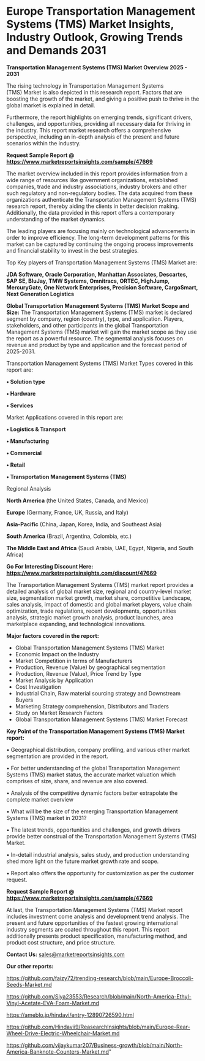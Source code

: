 # Europe Transportation Management Systems (TMS) Market Insights, Industry Outlook, Growing Trends and Demands 2031

<Strong> Transportation Management Systems (TMS) Market Overview 2025 - 2031</strong>

The rising technology in Transportation Management Systems (TMS) Market is also depicted in this research report. Factors that are boosting the growth of the market, and giving a positive push to thrive in the global market is explained in detail.

Furthermore, the report highlights on emerging trends, significant drivers, challenges, and opportunities, providing all necessary data for thriving in the industry. This report market research offers a comprehensive perspective, including an in-depth analysis of the present and future scenarios within the industry.

<strong>Request Sample Report @ <a href=https://www.marketreportsinsights.com/sample/47669>https://www.marketreportsinsights.com/sample/47669</a></strong>

The market overview included in this report provides information from a wide range of resources like government organizations, established companies, trade and industry associations, industry brokers and other such regulatory and non-regulatory bodies. The data acquired from these organizations authenticate the Transportation Management Systems (TMS) research report, thereby aiding the clients in better decision making. Additionally, the data provided in this report offers a contemporary understanding of the market dynamics.

The leading players are focusing mainly on technological advancements in order to improve efficiency. The long-term development patterns for this market can be captured by continuing the ongoing process improvements and financial stability to invest in the best strategies.

Top Key players of Transportation Management Systems (TMS) Market are:

<strong>JDA Software, Oracle Corporation, Manhattan Associates, Descartes, SAP SE, BluJay, TMW Systems, Omnitracs, ORTEC, HighJump, MercuryGate, One Network Enterprises, Precision Software, CargoSmart, Next Generation Logistics</strong>

<strong><b>Global Transportation Management Systems (TMS) Market Scope and Size:</b></strong>
The Transportation Management Systems (TMS) market is declared segment by company, region (country), type, and application. Players, stakeholders, and other participants in the global Transportation Management Systems (TMS) market will gain the market scope as they use the report as a powerful resource. The segmental analysis focuses on revenue and product by type and application and the forecast period of 2025-2031.

Transportation Management Systems (TMS) Market Types covered in this report are:

<strong>•  Solution type

•  Hardware

•  Services</strong>

Market Applications covered in this report are:

<strong>•  Logistics & Transport

•  Manufacturing

•  Commercial

•  Retail

•  Transportation Management Systems (TMS)</strong> 

Regional Analysis

<strong>North America</strong> (the United States, Canada, and Mexico)

<strong>Europe</strong> (Germany, France, UK, Russia, and Italy)

<strong>Asia-Pacific</strong> (China, Japan, Korea, India, and Southeast Asia)

<strong>South America</strong> (Brazil, Argentina, Colombia, etc.)

<strong>The Middle East and Africa</strong> (Saudi Arabia, UAE, Egypt, Nigeria, and South Africa)

<strong>Go For Interesting Discount Here: <a href=https://www.marketreportsinsights.com/discount/47669>https://www.marketreportsinsights.com/discount/47669</a></strong>

The Transportation Management Systems (TMS) market report provides a detailed analysis of global market size, regional and country-level market size, segmentation market growth, market share, competitive Landscape, sales analysis, impact of domestic and global market players, value chain optimization, trade regulations, recent developments, opportunities analysis, strategic market growth analysis, product launches, area marketplace expanding, and technological innovations.

<strong><b>Major factors covered in the report:</b></strong>
<ul>
  <li>Global Transportation Management Systems (TMS) Market </li>
  <li>Economic Impact on the Industry</li>
  <li>Market Competition in terms of Manufacturers</li>
  <li>Production, Revenue (Value) by geographical segmentation</li>
  <li>Production, Revenue (Value), Price Trend by Type</li>
  <li>Market Analysis by Application</li>
  <li>Cost Investigation</li>
  <li>Industrial Chain, Raw material sourcing strategy and Downstream Buyers</li>
  <li>Marketing Strategy comprehension, Distributors and Traders</li>
  <li>Study on Market Research Factors</li>
  <li>Global Transportation Management Systems (TMS) Market Forecast</li>
</ul>

<strong><b>Key Point of the Transportation Management Systems (TMS) Market report:</b></strong>

• Geographical distribution, company profiling, and various other market segmentation are provided in the report.

• For better understanding of the global Transportation Management Systems (TMS) market status, the accurate market valuation which comprises of size, share, and revenue are also covered.

• Analysis of the competitive dynamic factors better extrapolate the complete market overview

• What will be the size of the emerging Transportation Management Systems (TMS) market in 2031?

• The latest trends, opportunities and challenges, and growth drivers provide better construal of the Transportation Management Systems (TMS) Market.

• In-detail industrial analysis, sales study, and production understanding shed more light on the future market growth rate and scope.

• Report also offers the opportunity for customization as per the customer request.

<strong>Request Sample Report @ <a href=https://www.marketreportsinsights.com/sample/47669>https://www.marketreportsinsights.com/sample/47669</a></strong>

At last, the Transportation Management Systems (TMS) Market report includes investment come analysis and development trend analysis. The present and future opportunities of the fastest growing international industry segments are coated throughout this report. This report additionally presents product specification, manufacturing method, and product cost structure, and price structure.

<strong>Contact Us:</strong>
sales@marketreportsinsights.com

<strong>Our other reports:</strong>

<a href=https://github.com/faizy72/trending-research/blob/main/Europe-Broccoli-Seeds-Market.md>https://github.com/faizy72/trending-research/blob/main/Europe-Broccoli-Seeds-Market.md</a>

<a href=https://github.com/Siya23553/Research/blob/main/North-America-Ethyl-Vinyl-Acetate-EVA-Foam-Market.md>https://github.com/Siya23553/Research/blob/main/North-America-Ethyl-Vinyl-Acetate-EVA-Foam-Market.md</a>

<a href=https://ameblo.jp/hindavi/entry-12890726590.html>https://ameblo.jp/hindavi/entry-12890726590.html</a>

<a href=https://github.com/Hindavii9/ReasearchInsights/blob/main/Europe-Rear-Wheel-Drive-Electric-Wheelchair-Market.md>https://github.com/Hindavii9/ReasearchInsights/blob/main/Europe-Rear-Wheel-Drive-Electric-Wheelchair-Market.md</a>

<a href=https://github.com/vijaykumar207/Business-growth/blob/main/North-America-Banknote-Counters-Market.md>https://github.com/vijaykumar207/Business-growth/blob/main/North-America-Banknote-Counters-Market.md</a>"
